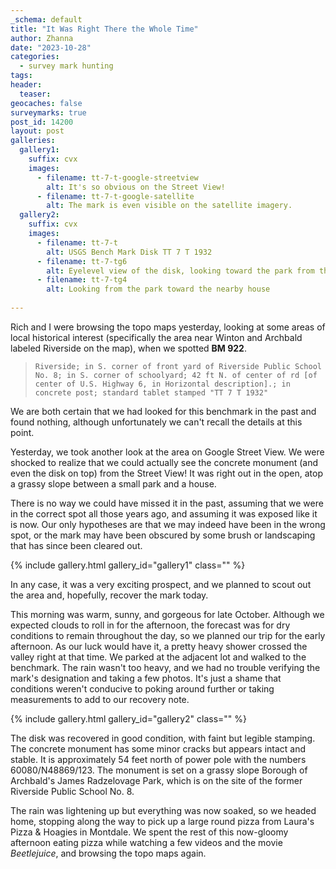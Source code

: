 ```yaml
---
_schema: default
title: "It Was Right There the Whole Time"
author: Zhanna
date: "2023-10-28"
categories: 
  - survey mark hunting
tags:
header:
  teaser:
geocaches: false
surveymarks: true
post_id: 14200
layout: post
galleries:
  gallery1:
    suffix: cvx
    images:
      - filename: tt-7-t-google-streetview
        alt: It's so obvious on the Street View!
      - filename: tt-7-t-google-satellite
        alt: The mark is even visible on the satellite imagery.
  gallery2:
    suffix: cvx
    images:
      - filename: tt-7-t
        alt: USGS Bench Mark Disk TT 7 T 1932
      - filename: tt-7-tg6
        alt: Eyelevel view of the disk, looking toward the park from the road 
      - filename: tt-7-tg4
        alt: Looking from the park toward the nearby house                     
    
---
```


Rich and I were browsing the topo maps yesterday, looking at some areas of local historical interest (specifically the area near Winton and Archbald labeled Riverside on the map), when we spotted <b>BM 922</b>. 

> ```Riverside; in S. corner of front yard of Riverside Public School No. 8; in S. corner of schoolyard; 42 ft N. of center of rd [of center of U.S. Highway 6, in Horizontal description].; in concrete post; standard tablet stamped "TT 7 T 1932"```

We are both certain that we had looked for this benchmark in the past and found nothing, although unfortunately we can't recall the details at this point. 

Yesterday, we took another look at the area on Google Street View. We were shocked to realize that we could actually see the concrete monument (and even the disk on top) from the Street View! It was right out in the open, atop a grassy slope between a small park and a house. 

There is no way we could have missed it in the past, assuming that we were in the correct spot all those years ago, and assuming it was exposed like it is now. Our only hypotheses are that we may indeed have been in the wrong spot, or the mark may have been obscured by some brush or landscaping that has since been cleared out. 

{% include gallery.html gallery_id="gallery1" class="" %}

In any case, it was a very exciting prospect, and we planned to scout out the area and, hopefully, recover the mark today.

This morning was warm, sunny, and gorgeous for late October. Although we expected clouds to roll in for the afternoon, the forecast was for dry conditions to remain throughout the day, so we planned our trip for the early afternoon. As our luck would have it, a pretty heavy shower crossed the valley right at that time. We parked at the adjacent lot and walked to the benchmark. The rain wasn't too heavy, and we had no trouble verifying the mark's designation and taking a few photos. It's just a shame that conditions weren't conducive to poking around further or taking measurements to add to our recovery note.

{% include gallery.html gallery_id="gallery2" class="" %}

The disk was recovered in good condition, with faint but legible stamping. The concrete monument has some minor cracks but appears intact and stable. It is approximately 54 feet north of power pole with the numbers 60080/N48869/123. The monument is set on a grassy slope Borough of Archbald's James Radzelovage Park, which is on the site of the former Riverside Public School No. 8.

The rain was lightening up but everything was now soaked, so we headed home, stopping along the way to pick up a large round pizza from Laura's Pizza & Hoagies in Montdale. We spent the rest of this now-gloomy afternoon eating pizza while watching a few videos and the movie <i>Beetlejuice</i>, and browsing the topo maps again.